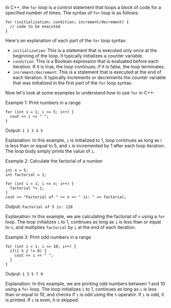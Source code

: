 In C++, the `for` loop is a control statement that loops a block of code for a specified number of times. 
The syntax of `for` loop is as follows:

```
for (initialization; condition; increment/decrement) {
  // code to be executed
}
```

Here's an explanation of each part of the `for` loop syntax:
- `initialization`: This is a statement that is executed only once at the beginning of the loop. It typically initializes a counter variable.
- `condition`: This is a Boolean expression that is evaluated before each iteration. If it is true, the loop continues; if it is false, the loop terminates.
- `increment/decrement`: This is a statement that is executed at the end of each iteration. It typically increments or decrements the counter variable that was initialized in the first part of the `for` loop syntax.

Now let's look at some examples to understand how to use `for` in C++:

Example 1: Print numbers in a range
```
for (int i = 1; i <= 5; i++) {
  cout << i << " ";
}
```
Output: `1 2 3 4 5`

Explanation: In this example, `i` is initialized to 1, loop continues as long as i is less than or equal to 5, and `i` is incremented by 1 after each loop iteration. The loop body simply prints the value of `i`.

Example 2: Calculate the factorial of a number
```
int n = 5;
int factorial = 1;

for (int i = 1; i <= n; i++) {
  factorial *= i;
}
cout << "Factorial of " << n << " is: " << factorial;
```
Output: `Factorial of 5 is: 120`

Explanation: In this example, we are calculating the factorial of `n` using a `for` loop. The loop initializes `i` to 1, continues as long as `i` is less than or equal to `n`, and multiplies `factorial` by `i` at the end of each iteration. 

Example 3: Print odd numbers in a range
```
for (int i = 1; i <= 10; i++) {
  if(i % 2 != 0) {
    cout << i << " ";
  }
}
```
Output: `1 3 5 7 9`

Explanation: In this example, we are printing odd numbers between 1 and 10 using a `for` loop. The loop initializes `i` to 1, continues as long as `i` is less than or equal to 10, and checks if `i` is odd using the `%` operator. If `i` is odd, it is printed. If `i` is even, it is skipped.